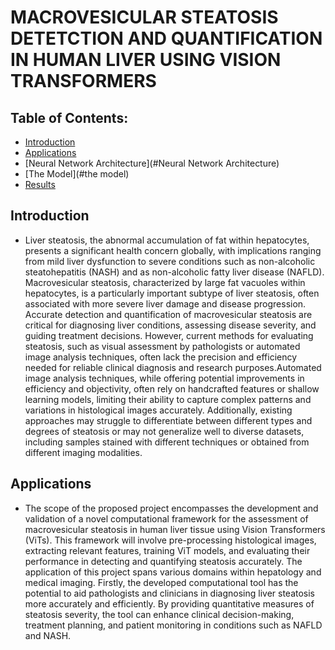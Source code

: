 # MACROVESICULAR STEATOSIS DETETCTION AND QUANTIFICATION IN HUMAN LIVER USING VISION TRANSFORMERS 
## Table of Contents:
- [Introduction](#Introduction)
- [Applications](#applications)
- [Neural Network Architecture](#Neural Network Architecture)
- [The Model](#the model)
- [Results](#results)

## Introduction
- Liver steatosis, the abnormal accumulation of fat within hepatocytes, presents a significant health concern globally, with implications ranging from mild liver dysfunction to severe conditions such as  non-alcoholic steatohepatitis (NASH) and as non-alcoholic fatty liver disease (NAFLD). Macrovesicular steatosis, characterized by large fat vacuoles within hepatocytes, is a particularly important subtype of liver steatosis, often associated with more severe liver damage and disease progression. Accurate detection and quantification of macrovesicular steatosis are critical for diagnosing liver conditions, assessing disease severity, and guiding treatment decisions. However, current methods for evaluating steatosis, such as visual assessment by pathologists or automated image analysis techniques, often lack the precision and efficiency needed for reliable clinical diagnosis and research purposes.Automated image analysis techniques, while offering potential improvements in efficiency and objectivity, often rely on handcrafted features or shallow learning models, limiting their ability to capture complex patterns and variations in histological images accurately. Additionally, existing approaches may struggle to differentiate between different types and degrees of steatosis or may not generalize well to diverse datasets, including samples stained with different techniques or obtained from different imaging modalities.

## Applications 
- The scope of the proposed project encompasses the development and validation of a novel computational framework for the assessment of macrovesicular steatosis in human liver tissue using Vision Transformers (ViTs). This framework will involve pre-processing histological images, extracting relevant features, training ViT models, and evaluating their performance in detecting and quantifying steatosis accurately.
The application of this project spans various domains within hepatology and medical imaging. Firstly, the developed computational tool has the potential to aid pathologists and clinicians in diagnosing liver steatosis more accurately and efficiently. By providing quantitative measures of steatosis severity, the tool can enhance clinical decision-making, treatment planning, and patient monitoring in conditions such as NAFLD and NASH.


   
